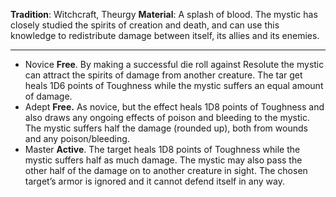 **Tradition**: Witchcraft, Theurgy
**Material**: A splash of blood. 
The mystic has closely studied the spirits of creation and death, and can use this knowledge to redistribute damage between itself, its allies and its enemies.

---
- Novice **Free**. By making a successful die roll against Resolute the mystic can attract the spirits of damage from another creature. The tar get heals 1D6 points of Toughness while the mystic suffers an equal amount of damage.
- Adept **Free.** As novice, but the effect heals 1D8 points of Toughness and also draws any ongoing effects of poison and bleeding to the mystic. The mystic suffers half the damage (rounded up), both from wounds and any poison/bleeding.
- Master **Active**. The target heals 1D8 points of Toughness while the mystic suffers half as much damage. The mystic may also pass the other half of the damage on to another creature in sight. The chosen target’s armor is ignored and it cannot defend itself in any way.